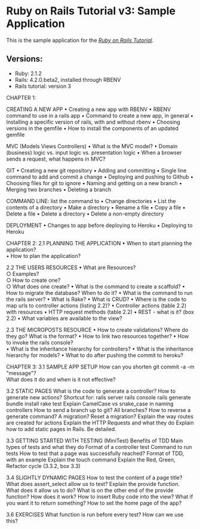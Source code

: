 # Ruby on Rails Tutorial v3: Sample Application

This is the sample application for the [*Ruby on Rails Tutorial*](http://railstutorial.org/).

## Versions:
 + Ruby: 2.1.2
 + Rails: 4.2.0.beta2, installed through RBENV
 + Rails tutorial: version 3


CHAPTER 1:

 CREATING A NEW APP
  • Creating a new app with RBENV
  • RBENV command to use in a rails app
  • Command to create a new app, in general
  • Installing a specific version of rails, with and without rbenv
  • Choosing versions in the gemfile
  • How to install the components of an  updated gemfile

 MVC (Models Views Controllers)
  • What is the MVC model?
  • Domain (business) logic vs. input logic vs. presentation logic
  • When a browser sends a request, what happens in MVC?

 GIT
  • Creating a new git repository
  • Adding and committing
  • Single line command to add and commit a change
  • Deploying and pushing to Github
  • Choosing files for git to ignore
  • Naming and getting on a new branch
  • Merging two branches
  • Deleting a branch

 COMMAND LINE: list the command to
  • Change directories
  • List the contents of a directory
  • Make a directory
  • Rename a file
  • Copy a file
  • Delete a file
  • Delete a directory
  • Delete a non-empty directory

 DEPLOYMENT
  • Changes to app before deploying to Heroku
  • Deploying to Heroku

CHAPTER 2:
 2.1 PLANNING THE APPLICATION
  • When to start planning the application?  
  • How to plan the application?
  
 2.2 THE USERS RESOURCES
  • What are Resources?  
    ○ Examples?  
    ○ How to create one?  
    ○ What does one create?
  • What is the command to create a scaffold?
  • How to migrate the database?  When to do it?
  • What is the command to run the rails server?
  • What is Rake?
  • What is CRUD?
  • Where is the code to map urls to controller actions (listing 2.2)?
  • Controller actions (table 2.2) with resources
  • HTTP request methods (table 2.2)
  • REST - what is it? (box 2.2)
  • What variables are available to the view?

 2.3 THE MICROPOSTS RESOURCE
  • How to create validations?  Where do they go?  What is the format?
  • How to link two resources together?
  • How to invoke the rails console?  
  • What is the inheritance hierarchy for controllers?
  • What is the inheritance hierarchy for models?
  • What to do after pushing the commit to heroku?

CHAPTER 3:
 3.1 SAMPLE APP SETUP
  How can you shorten git commit -a -m "message"?  
    What does it do and when is it not effective?

 3.2 STATIC PAGES
  What is the code to generate a controller?  How to generate new actions?
  Shortcut for:
    rails server
    rails console
    rails generate
    bundle install
    rake test
  Explain CamelCase vs snake_case in naming controllers
  How to send a branch up to git?  All branches?
  How to reverse a generate command?  A migration?  Reset a migration?
  Explain the way routes are created for actions
  Explain the HTTP Requests and what they do
  Explain how to add static pages in Rails.  Be detailed.

 3.3 GETTING STARTED WITH TESTING (MiniTest)
  Benefits of TDD
  Main types of tests and what they do
  Format of a controller test
  Command to run tests
  How to test that a page was successfully reached?
  Format of TDD, with an example
  Explain the touch command
  Explain the Red, Green, Refactor cycle (3.3.2, box 3.3)

 3.4 SLIGHTLY DYNAMIC PAGES
  How to test the content of a page title?
  What does assert_select allow us to test?
  Explain the provide function.  
    What does it allow us to do?
    What is on the other end of the provide function?  How does it work?
  How to insert Ruby code into the view?  What if you want it to return something?
  How to set the home page of the app?

 3.6 EXERCISES
  What function is run before every test?  How can we use this?
